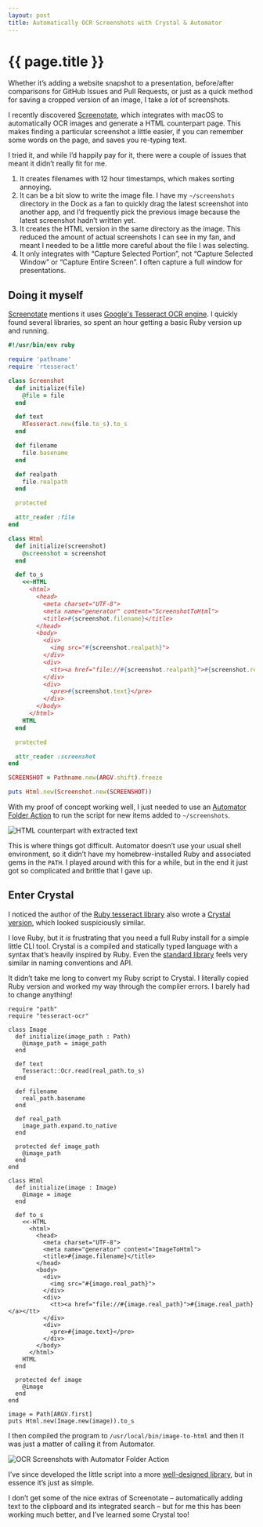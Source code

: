 ```yaml
---
layout: post
title: Automatically OCR Screenshots with Crystal & Automator
---
```


# {{ page.title }}

Whether it’s adding a website snapshot to a presentation, before/after comparisons for GitHub Issues and Pull Requests, or just as a quick method for saving a cropped version of an image, I take a _lot_ of screenshots.

I recently discovered [Screenotate](https://screenotate.com/), which integrates with macOS to automatically OCR images and generate a HTML counterpart page. This makes finding a particular screenshot a little easier, if you can remember some words on the page, and saves you re-typing text.

I tried it, and while I’d happily pay for it, there were a couple of issues that meant it didn’t really fit for me.

1. It creates filenames with 12 hour timestamps, which makes sorting annoying.
2. It can be a bit slow to write the image file. I have my `~/screenshots` directory in the Dock as a fan to quickly drag the latest screenshot into another app, and I’d frequently pick the previous image because the latest screenshot hadn’t written yet.
3. It creates the HTML version in the same directory as the image. This reduced the amount of actual screenshots I can see in my fan, and meant I needed to be a little more careful about the file I was selecting.
4. It only integrates with “Capture Selected Portion”, not “Capture Selected Window” or “Capture Entire Screen”. I often capture a full window for presentations.

## Doing it myself

[Screenotate](https://screenotate.com/) mentions it uses [Google's Tesseract OCR engine](https://github.com/tesseract-ocr/tesseract). I quickly found several libraries, so spent an hour getting a basic Ruby version up and running.

```ruby
#!/usr/bin/env ruby

require 'pathname'
require 'rtesseract'

class Screenshot
  def initialize(file)
    @file = file
  end

  def text
    RTesseract.new(file.to_s).to_s
  end

  def filename
    file.basename
  end

  def realpath
    file.realpath
  end

  protected

  attr_reader :file
end

class Html
  def initialize(screenshot)
    @screenshot = screenshot
  end

  def to_s
    <<~HTML
      <html>
        <head>
          <meta charset="UTF-8">
          <meta name="generator" content="ScreenshotToHtml">
          <title>#{screenshot.filename}</title>
        </head>
        <body>
          <div>
            <img src="#{screenshot.realpath}">
          </div>
          <div>
            <tt><a href="file://#{screenshot.realpath}">#{screenshot.realpath}</a></tt>
          </div>
          <div>
            <pre>#{screenshot.text}</pre>
          </div>
        </body>
      </html>
    HTML
  end

  protected

  attr_reader :screenshot
end

SCREENSHOT = Pathname.new(ARGV.shift).freeze

puts Html.new(Screenshot.new(SCREENSHOT))
```

With my proof of concept working well, I just needed to use an [Automator Folder Action](http://www.macosxautomation.com/automator/folder-action/index.html) to run the script for new items added to `~/screenshots`.

![HTML counterpart with extracted text](/images/posts/image-to-html-output.png)

This is where things got difficult. Automator doesn’t use your usual shell environment, so it didn’t have my homebrew-installed Ruby and associated gems in the `PATH`. I played around with this for a while, but in the end it just got so complicated and brittle that I gave up.

## Enter Crystal

I noticed the author of the [Ruby tesseract library](https://github.com/dannnylo/rtesseract) also wrote a [Crystal version](https://github.com/dannnylo/tesseract-ocr-crystal), which looked suspiciously similar.

I love Ruby, but it _is_ frustrating that you need a full Ruby install for a simple little CLI tool. Crystal is a compiled and statically typed language with a syntax that’s heavily inspired by Ruby. Even the [standard library](https://crystal-lang.org/api/1.2.2/) feels very similar in naming conventions and API.

It didn’t take me long to convert my Ruby script to Crystal. I literally copied Ruby version and worked my way through the compiler errors. I barely had to change anything!

```crystal
require "path"
require "tesseract-ocr"

class Image
  def initialize(image_path : Path)
    @image_path = image_path
  end

  def text
    Tesseract::Ocr.read(real_path.to_s)
  end

  def filename
    real_path.basename
  end

  def real_path
    image_path.expand.to_native
  end

  protected def image_path
    @image_path
  end
end

class Html
  def initialize(image : Image)
    @image = image
  end

  def to_s
    <<-HTML
      <html>
        <head>
          <meta charset="UTF-8">
          <meta name="generator" content="ImageToHtml">
          <title>#{image.filename}</title>
        </head>
        <body>
          <div>
            <img src="#{image.real_path}">
          </div>
          <div>
            <tt><a href="file://#{image.real_path}">#{image.real_path}</a></tt>
          </div>
          <div>
            <pre>#{image.text}</pre>
          </div>
        </body>
      </html>
    HTML
  end

  protected def image
    @image
  end
end

image = Path[ARGV.first]
puts Html.new(Image.new(image)).to_s
```

I then compiled the program to `/usr/local/bin/image-to-html` and then it was just a matter of calling it from Automator.

![OCR Screenshots with Automator Folder Action](/images/posts/ocr-screenshots-folder-action.png)

I’ve since developed the little script into a more [well-designed library](https://github.com/garethrees/image_to_html), but in essence it’s just as simple.

I don’t get some of the nice extras of Screenotate – automatically adding text to the clipboard and its integrated search – but for me this has been working much better, and I’ve learned some Crystal too!
